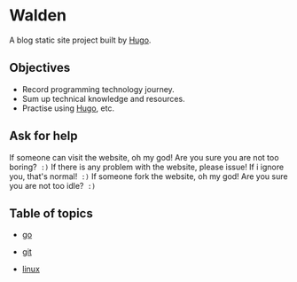# Walden

A blog static site project built by [Hugo](https://github.com/gohugoio/hugo).


## Objectives

 - Record programming technology journey.
 - Sum up technical knowledge and resources.
 - Practise using [Hugo](https://github.com/gohugoio/hugo), etc.


## Ask for help

If someone can visit the website, oh my god! Are you sure you are not too boring?` :)`
If there is any problem with the website, please issue! If i ignore you, that's normal!` :)`
If someone fork the website, oh my god! Are you sure you are not too idle?` :)`


## Table of topics

- [go](go)

- [git](git)

- [linux](linux)
